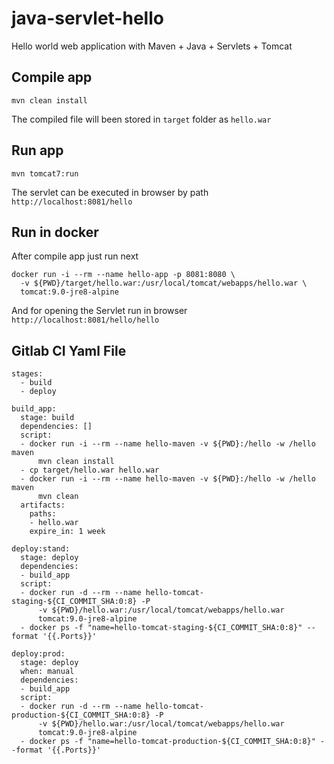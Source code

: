 # java-servlet-hello
Hello world web application with Maven + Java + Servlets + Tomcat

## Compile app 
```
mvn clean install
```
The compiled file will been stored in `target` folder as `hello.war`

## Run app 
```
mvn tomcat7:run
```
The servlet can be executed in browser by path `http://localhost:8081/hello`

## Run in docker
After compile app just run next
```
docker run -i --rm --name hello-app -p 8081:8080 \
  -v ${PWD}/target/hello.war:/usr/local/tomcat/webapps/hello.war \
  tomcat:9.0-jre8-alpine
```
And for opening the Servlet run in browser `http://localhost:8081/hello/hello`

## Gitlab CI Yaml File
```
stages:
  - build
  - deploy
 
build_app:
  stage: build
  dependencies: []
  script:
  - docker run -i --rm --name hello-maven -v ${PWD}:/hello -w /hello maven
      mvn clean install
  - cp target/hello.war hello.war
  - docker run -i --rm --name hello-maven -v ${PWD}:/hello -w /hello maven
      mvn clean
  artifacts:
    paths:
    - hello.war
    expire_in: 1 week
 
deploy:stand:
  stage: deploy
  dependencies:
  - build_app
  script:
  - docker run -d --rm --name hello-tomcat-staging-${CI_COMMIT_SHA:0:8} -P
      -v ${PWD}/hello.war:/usr/local/tomcat/webapps/hello.war  
      tomcat:9.0-jre8-alpine
  - docker ps -f "name=hello-tomcat-staging-${CI_COMMIT_SHA:0:8}" --format '{{.Ports}}'
 
deploy:prod:
  stage: deploy
  when: manual
  dependencies:
  - build_app
  script:
  - docker run -d --rm --name hello-tomcat-production-${CI_COMMIT_SHA:0:8} -P
      -v ${PWD}/hello.war:/usr/local/tomcat/webapps/hello.war  
      tomcat:9.0-jre8-alpine
  - docker ps -f "name=hello-tomcat-production-${CI_COMMIT_SHA:0:8}" --format '{{.Ports}}'
```

